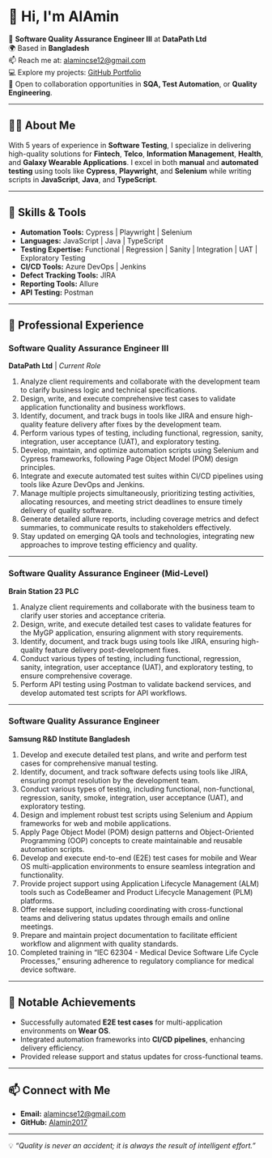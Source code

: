 # 👋 Hi, I'm AlAmin

🎯 **Software Quality Assurance Engineer III** at **DataPath Ltd**  
🌍 Based in **Bangladesh**  
📫 Reach me at: [alamincse12@gmail.com](mailto:alamincse12@gmail.com)  
💻 Explore my projects: [GitHub Portfolio](https://github.com/Alamin2017?tab=repositories)  
💼 Open to collaboration opportunities in **SQA, Test Automation**, or **Quality Engineering**.

---

## 👨‍💻 **About Me**

With 5 years of experience in **Software Testing**, I specialize in delivering high-quality solutions for **Fintech**, **Telco**, **Information Management**, **Health**, and **Galaxy Wearable Applications**. I excel in both **manual** and **automated testing** using tools like **Cypress**, **Playwright**, and **Selenium** while writing scripts in **JavaScript**, **Java**, and **TypeScript**.

---

## 🔧 **Skills & Tools**
- **Automation Tools:** Cypress | Playwright | Selenium  
- **Languages:** JavaScript | Java | TypeScript  
- **Testing Expertise:** Functional | Regression | Sanity | Integration | UAT | Exploratory Testing  
- **CI/CD Tools:** Azure DevOps | Jenkins  
- **Defect Tracking Tools:** JIRA  
- **Reporting Tools:** Allure  
- **API Testing:** Postman  

---

## 📜 **Professional Experience**

### **Software Quality Assurance Engineer III**  
**DataPath Ltd** | _Current Role_

1. Analyze client requirements and collaborate with the development team to clarify business logic and technical specifications.
2. Design, write, and execute comprehensive test cases to validate application functionality and business workflows.
3. Identify, document, and track bugs in tools like JIRA and ensure high-quality feature delivery after fixes by the development team.
4. Perform various types of testing, including functional, regression, sanity, integration, user acceptance (UAT), and exploratory testing.
5. Develop, maintain, and optimize automation scripts using Selenium and Cypress frameworks, following Page Object Model (POM) design principles.
6. Integrate and execute automated test suites within CI/CD pipelines using tools like Azure DevOps and Jenkins.
7. Manage multiple projects simultaneously, prioritizing testing activities, allocating resources, and meeting strict deadlines to ensure timely delivery of quality software. 
8. Generate detailed allure reports, including coverage metrics and defect summaries, to communicate results to stakeholders effectively.
9. Stay updated on emerging QA tools and technologies, integrating new approaches to improve testing efficiency and quality.

---

### **Software Quality Assurance Engineer (Mid-Level)**  
**Brain Station 23 PLC**  

1. Analyze client requirements and collaborate with the business team to clarify user stories and acceptance criteria. 
2. Design, write, and execute detailed test cases to validate features for the MyGP application, ensuring alignment with story requirements.
3. Identify, document, and track bugs using tools like JIRA, ensuring high-quality feature delivery post-development fixes.
4. Conduct various types of testing, including functional, regression, sanity, integration, user acceptance (UAT), and exploratory testing, to ensure comprehensive coverage.
5. Perform API testing using Postman to validate backend services, and develop automated test scripts for API workflows.

---

### **Software Quality Assurance Engineer**  
**Samsung R&D Institute Bangladesh**

1. Develop and execute detailed test plans, and write and perform test cases for comprehensive manual testing.
2. Identify, document, and track software defects using tools like JIRA, ensuring prompt resolution by the development team.
3. Conduct various types of testing, including functional, non-functional, regression, sanity, smoke, integration, user acceptance (UAT), and exploratory testing.
4. Design and implement robust test scripts using Selenium and Appium frameworks for web and mobile applications.
5. Apply Page Object Model (POM) design patterns and Object-Oriented Programming (OOP) concepts to create maintainable and reusable automation scripts.
6. Develop and execute end-to-end (E2E) test cases for mobile and Wear OS multi-application environments to ensure seamless integration and functionality.
7. Provide project support using Application Lifecycle Management (ALM) tools such as CodeBeamer and Product Lifecycle Management (PLM) platforms.
8. Offer release support, including coordinating with cross-functional teams and delivering status updates through emails and online meetings.
9. Prepare and maintain project documentation to facilitate efficient workflow and alignment with quality standards.
10. Completed training in “IEC 62304 - Medical Device Software Life Cycle Processes,” ensuring adherence to regulatory compliance for medical device software.

---

## 🌟 **Notable Achievements**
- Successfully automated **E2E test cases** for multi-application environments on **Wear OS**.  
- Integrated automation frameworks into **CI/CD pipelines**, enhancing delivery efficiency.  
- Provided release support and status updates for cross-functional teams.

---

## 📫 **Connect with Me**
- **Email:** [alamincse12@gmail.com](mailto:alamincse12@gmail.com)  
- **GitHub:** [Alamin2017](https://github.com/Alamin2017?tab=repositories)  

---

💡 *“Quality is never an accident; it is always the result of intelligent effort.”*  
